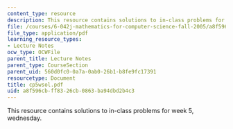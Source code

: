 ```yaml
---
content_type: resource
description: This resource contains solutions to in-class problems for week 5, wednesday.
file: /courses/6-042j-mathematics-for-computer-science-fall-2005/a8f596cbff8326cb0863ba94dbd2b4c3_cp5wsol.pdf
file_type: application/pdf
learning_resource_types:
- Lecture Notes
ocw_type: OCWFile
parent_title: Lecture Notes
parent_type: CourseSection
parent_uid: 560d0fc0-0a7a-0ab0-26b1-b8fe9fc17391
resourcetype: Document
title: cp5wsol.pdf
uid: a8f596cb-ff83-26cb-0863-ba94dbd2b4c3
---
```

This resource contains solutions to in-class problems for week 5, wednesday.


